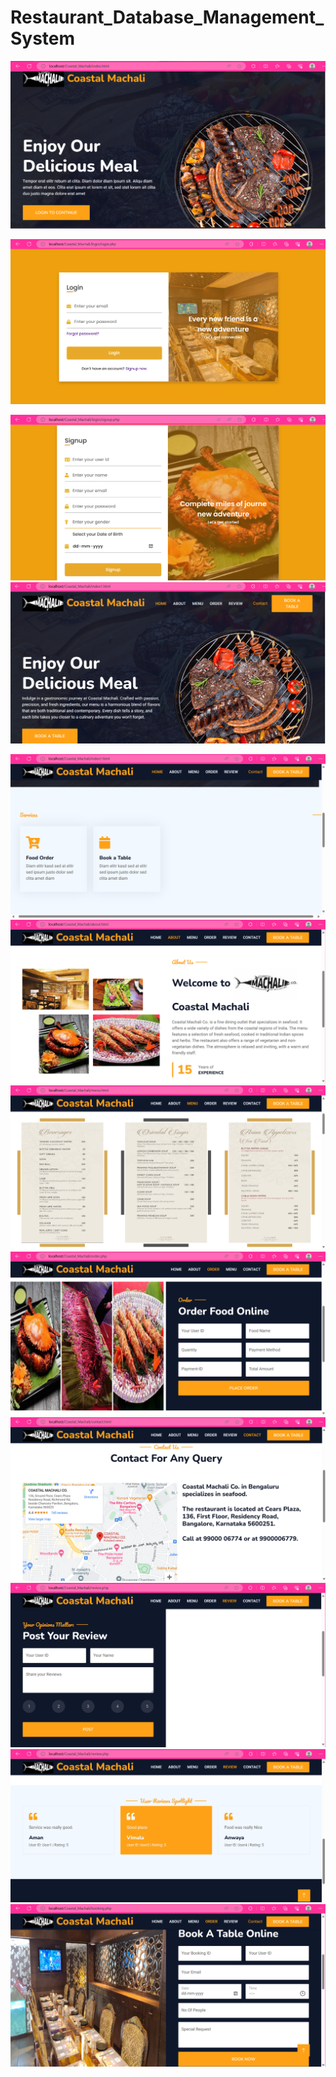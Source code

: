 ﻿# Restaurant_Database_Management_System
![Screenshot of Restaurant_Database_Management_System](./images/Screenshot%202023-09-01%20123544.png)
<br>

![Screenshot of Restaurant_Database_Management_System](./images/Screenshot%202023-09-01%20123610.png)

![Screenshot of Restaurant_Database_Management_System](./images/Screenshot%202023-09-01%20123701.png)
![Screenshot of Restaurant_Database_Management_System](./images/Screenshot%202023-09-01%20123748.png)

![Screenshot of Restaurant_Database_Management_System](./images/Screenshot%202023-09-01%20123856.png)
![Screenshot of Restaurant_Database_Management_System](./images/Screenshot%202023-09-01%20123936.png)
![Screenshot of Restaurant_Database_Management_System](./images/Screenshot%202023-09-01%20124010.png)
![Screenshot of Restaurant_Database_Management_System](./images/Screenshot%202023-09-01%20124034.png)
![Screenshot of Restaurant_Database_Management_System](./images/Screenshot%202023-09-01%20124102.png)
![Screenshot of Restaurant_Database_Management_System](./images/Screenshot%202023-09-01%20124148.png)
![Screenshot of Restaurant_Database_Management_System](./images/Screenshot%202023-09-01%20124219.png)
![Screenshot of Restaurant_Database_Management_System](./images/Screenshot%202023-09-01%20124249.png)